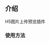介绍
---------------------------
H5图片上传预览插件

<h3>使用方法<a href="https://sunxiaomingatcn.github.io/SXM_DEMO/fileReader/index.html"></a></h3>
